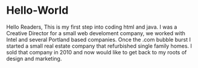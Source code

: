 # Hello-World
Hello Readers,
This is my first step into coding html and java. I was a Creative Director for a small web develoment company, we worked with Intel and several Portland based companies. Once the .com bubble burst I started a small real estate company that refurbished single family homes. I sold that company in 2010 and now would like to get back to my roots of design and marketing.

